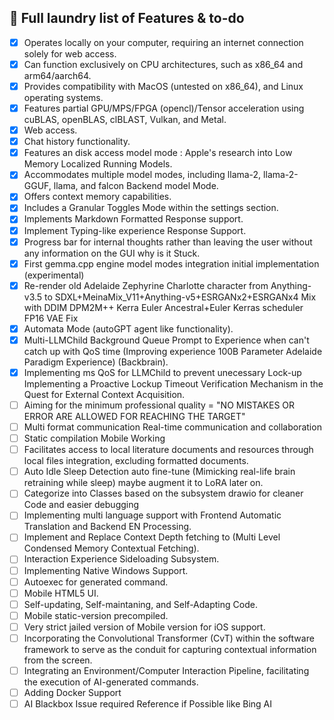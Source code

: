 ## 📃 Full laundry list of Features & to-do
- [x] Operates locally on your computer, requiring an internet connection solely for web access.
- [x] Can function exclusively on CPU architectures, such as x86_64 and arm64/aarch64.
- [x] Provides compatibility with MacOS (untested on x86_64), and Linux operating systems.
- [x] Features partial GPU/MPS/FPGA (opencl)/Tensor acceleration using cuBLAS, openBLAS, clBLAST, Vulkan, and Metal.
- [x] Web access.
- [x] Chat history functionality.
- [X] Features an disk access model mode : Apple's research into Low Memory Localized Running Models.
- [x] Accommodates multiple model modes, including llama-2, llama-2-GGUF, llama, and falcon Backend model Mode.
- [x] Offers context memory capabilities.
- [x] Includes a Granular Toggles Mode within the settings section.
- [x] Implements Markdown Formatted Response support.
- [x] Implement Typing-like experience Response Support.
- [x] Progress bar for internal thoughts rather than leaving the user without any information on the GUI why is it Stuck.
- [x] First gemma.cpp engine model modes integration initial implementation (experimental) 
- [x] Re-render old Adelaide Zephyrine Charlotte character from Anything-v3.5 to SDXL+MeinaMix_V11+Anything-v5+ESRGANx2+ESRGANx4 Mix with DDIM DPM2M++ Kerra Euler Ancestral+Euler Kerras scheduler FP16 VAE Fix
- [x] Automata Mode (autoGPT agent like functionality).
- [x] Multi-LLMChild Background Queue Prompt to Experience when can't catch up with QoS time (Improving experience 100B Parameter Adelaide Paradigm Experience) (Backbrain).
- [x] Implementing ms QoS for LLMChild to prevent unecessary Lock-up Implementing a Proactive Lockup Timeout Verification Mechanism in the Quest for External Context Acquisition.
- [ ] Aiming for the minimum professional quality = "NO MISTAKES OR ERROR ARE ALLOWED FOR REACHING THE TARGET"
- [ ] Multi format communication Real-time communication and collaboration
- [ ] Static compilation Mobile Working
- [ ] Facilitates access to local literature documents and resources through local files integration, excluding formatted documents.
- [ ] Auto Idle Sleep Detection auto fine-tune (Mimicking real-life brain retraining while sleep) maybe augment it to LoRA later on.
- [ ] Categorize into Classes based on the subsystem drawio for cleaner Code and easier debugging
- [ ] Implementing multi language support with Frontend Automatic Translation and Backend EN Processing.
- [ ] Implement and Replace Context Depth fetching to (Multi Level Condensed Memory Contextual Fetching).
- [ ] Interaction Experience Sideloading Subsystem.
- [ ] Implementing Native Windows Support.
- [ ] Autoexec for generated command.
- [ ] Mobile HTML5 UI.
- [ ] Self-updating, Self-maintaning, and Self-Adapting Code.
- [ ] Mobile static-version precompiled.
- [ ] Very strict jailed version of Mobile version for iOS support.
- [ ] Incorporating the Convolutional Transformer (CvT) within the software framework to serve as the conduit for capturing contextual information from the screen.
- [ ] Integrating an Environment/Computer Interaction Pipeline, facilitating the execution of AI-generated commands.
- [ ] Adding Docker Support
- [ ] AI Blackbox Issue required Reference if Possible like Bing AI